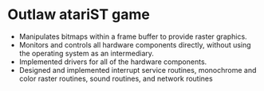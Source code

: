# Outlaw atariST game
 * Manipulates bitmaps within a frame buffer to provide raster graphics. 
 * Monitors and controls all hardware components directly,  without using the operating system as an intermediary. 
 * Implemented drivers for all of the hardware components. 
 * Designed and implemented interrupt service routines,  monochrome and color raster routines, sound routines,  and network routines
